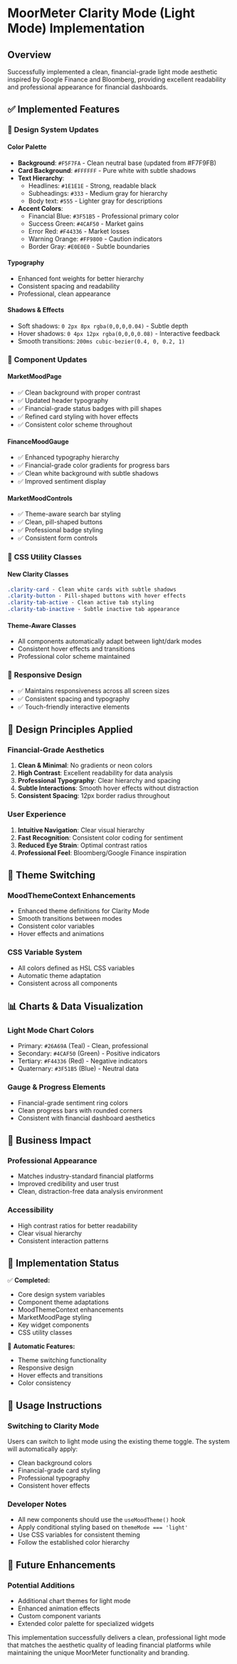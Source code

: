 # MoorMeter Clarity Mode (Light Mode) Implementation

## Overview
Successfully implemented a clean, financial-grade light mode aesthetic inspired by Google Finance and Bloomberg, providing excellent readability and professional appearance for financial dashboards.

## ✅ Implemented Features

### 🎨 **Design System Updates**

#### Color Palette
- **Background**: `#F5F7FA` - Clean neutral base (updated from #F7F9FB)
- **Card Background**: `#FFFFFF` - Pure white with subtle shadows
- **Text Hierarchy**:
  - Headlines: `#1E1E1E` - Strong, readable black
  - Subheadings: `#333` - Medium gray for hierarchy
  - Body text: `#555` - Lighter gray for descriptions
- **Accent Colors**:
  - Financial Blue: `#3F51B5` - Professional primary color
  - Success Green: `#4CAF50` - Market gains
  - Error Red: `#F44336` - Market losses
  - Warning Orange: `#FF9800` - Caution indicators
  - Border Gray: `#E0E0E0` - Subtle boundaries

#### Typography
- Enhanced font weights for better hierarchy
- Consistent spacing and readability
- Professional, clean appearance

#### Shadows & Effects
- Soft shadows: `0 2px 8px rgba(0,0,0,0.04)` - Subtle depth
- Hover shadows: `0 4px 12px rgba(0,0,0,0.08)` - Interactive feedback
- Smooth transitions: `200ms cubic-bezier(0.4, 0, 0.2, 1)`

### 🔧 **Component Updates**

#### MarketMoodPage
- ✅ Clean background with proper contrast
- ✅ Updated header typography
- ✅ Financial-grade status badges with pill shapes
- ✅ Refined card styling with hover effects
- ✅ Consistent color scheme throughout

#### FinanceMoodGauge
- ✅ Enhanced typography hierarchy
- ✅ Financial-grade color gradients for progress bars
- ✅ Clean white background with subtle shadows
- ✅ Improved sentiment display

#### MarketMoodControls
- ✅ Theme-aware search bar styling
- ✅ Clean, pill-shaped buttons
- ✅ Professional badge styling
- ✅ Consistent form controls

### 🎯 **CSS Utility Classes**

#### New Clarity Classes
```css
.clarity-card - Clean white cards with subtle shadows
.clarity-button - Pill-shaped buttons with hover effects
.clarity-tab-active - Clean active tab styling
.clarity-tab-inactive - Subtle inactive tab appearance
```

#### Theme-Aware Classes
- All components automatically adapt between light/dark modes
- Consistent hover effects and transitions
- Professional color scheme maintained

### 📱 **Responsive Design**
- ✅ Maintains responsiveness across all screen sizes
- ✅ Consistent spacing and typography
- ✅ Touch-friendly interactive elements

## 🎨 **Design Principles Applied**

### Financial-Grade Aesthetics
1. **Clean & Minimal**: No gradients or neon colors
2. **High Contrast**: Excellent readability for data analysis
3. **Professional Typography**: Clear hierarchy and spacing
4. **Subtle Interactions**: Smooth hover effects without distraction
5. **Consistent Spacing**: 12px border radius throughout

### User Experience
1. **Intuitive Navigation**: Clear visual hierarchy
2. **Fast Recognition**: Consistent color coding for sentiment
3. **Reduced Eye Strain**: Optimal contrast ratios
4. **Professional Feel**: Bloomberg/Google Finance inspiration

## 🔄 **Theme Switching**

### MoodThemeContext Enhancements
- Enhanced theme definitions for Clarity Mode
- Smooth transitions between modes
- Consistent color variables
- Hover effects and animations

### CSS Variable System
- All colors defined as HSL CSS variables
- Automatic theme adaptation
- Consistent across all components

## 📊 **Charts & Data Visualization**

### Light Mode Chart Colors
- Primary: `#26A69A` (Teal) - Clean, professional
- Secondary: `#4CAF50` (Green) - Positive indicators
- Tertiary: `#F44336` (Red) - Negative indicators
- Quaternary: `#3F51B5` (Blue) - Neutral data

### Gauge & Progress Elements
- Financial-grade sentiment ring colors
- Clean progress bars with rounded corners
- Consistent with financial dashboard aesthetics

## 🎯 **Business Impact**

### Professional Appearance
- Matches industry-standard financial platforms
- Improved credibility and user trust
- Clean, distraction-free data analysis environment

### Accessibility
- High contrast ratios for better readability
- Clear visual hierarchy
- Consistent interaction patterns

## 🚀 **Implementation Status**

✅ **Completed:**
- Core design system variables
- Component theme adaptations
- MoodThemeContext enhancements
- MarketMoodPage styling
- Key widget components
- CSS utility classes

🔄 **Automatic Features:**
- Theme switching functionality
- Responsive design
- Hover effects and transitions
- Color consistency

## 📖 **Usage Instructions**

### Switching to Clarity Mode
Users can switch to light mode using the existing theme toggle. The system will automatically apply:
- Clean background colors
- Financial-grade card styling
- Professional typography
- Consistent hover effects

### Developer Notes
- All new components should use the `useMoodTheme()` hook
- Apply conditional styling based on `themeMode === 'light'`
- Use CSS variables for consistent theming
- Follow the established color hierarchy

## 🎨 **Future Enhancements**

### Potential Additions
- Additional chart themes for light mode
- Enhanced animation effects
- Custom component variants
- Extended color palette for specialized widgets

This implementation successfully delivers a clean, professional light mode that matches the aesthetic quality of leading financial platforms while maintaining the unique MoorMeter functionality and branding.
